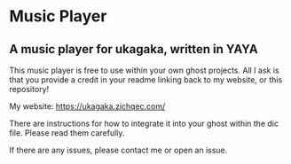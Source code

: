 # Music Player
## A music player for ukagaka, written in YAYA

This music player is free to use within your own ghost projects. All I ask is that you provide a credit in your readme linking back to my website, or this repository!

My website: https://ukagaka.zichqec.com/

There are instructions for how to integrate it into your ghost within the dic file. Please read them carefully.

If there are any issues, please contact me or open an issue.